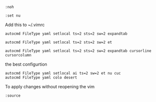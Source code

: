 

```
:noh
```

```
:set nu
```

Add this to ~/.vimrc
```
autocmd FileType yaml setlocal ts=2 sts=2 sw=2 expandtab
```

```
autocmd FileType yaml setlocal ts=2 sts=2 sw=2 et
```

```
autocmd FileType yaml setlocal ts=2 sts=2 sw=2 expandtab cursorline cursorcolumn
```

the best configurtion
```
autocmd FileType yaml setlocal ai ts=2 sw=2 et nu cuc
autocmd FileType yaml colo desert
```


To apply changes without reopening the vim
```
:source
```